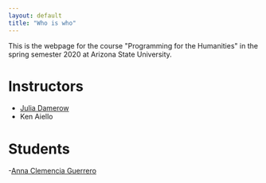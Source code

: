 ```yaml
---
layout: default
title: "Who is who"
---
```


This is the webpage for the course "Programming for the Humanities" in the spring semester 2020 at Arizona State University.

# Instructors

- [Julia Damerow](julia.md)
- Ken Aiello

# Students

-[Anna Clemencia Guerrero](anna.md)

